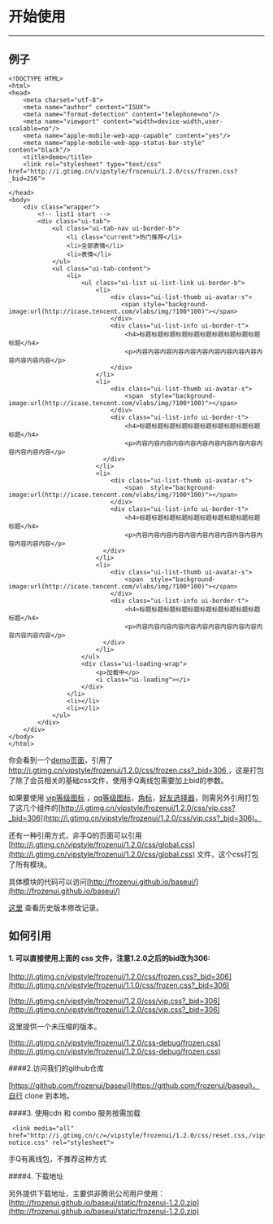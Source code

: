 # 开始使用

---

## 例子


<style>
.nico-iframe iframe{height: 400px;}
</style>

````iframe
<!DOCTYPE HTML>
<html>
<head>
	<meta charset="utf-8">
	<meta name="author" content="ISUX">
	<meta name="format-detection" content="telephone=no"/>
	<meta name="viewport" content="width=device-width,user-scalable=no"/>
	<meta name="apple-mobile-web-app-capable" content="yes"/>
	<meta name="apple-mobile-web-app-status-bar-style" content="black"/>
	<title>demo</title>
	<link rel="stylesheet" type="text/css" href="http://i.gtimg.cn/vipstyle/frozenui/1.2.0/css/frozen.css?_bid=256">
	
</head>
<body>
	<div class="wrapper">
		<!-- list1 start -->
		<div class="ui-tab">
		    <ul class="ui-tab-nav ui-border-b">
		        <li class="current">热门推荐</li>
		        <li>全部表情</li>
		        <li>表情</li>
		    </ul>
		    <ul class="ui-tab-content">
		        <li>
		        	<ul class="ui-list ui-list-link ui-border-b">  
					    <li>
					        <div class="ui-list-thumb ui-avatar-s">
					           <span style="background-image:url(http://icase.tencent.com/vlabs/img/?100*100)"></span>
					        </div>
					        <div class="ui-list-info ui-border-t">
					            <h4>标题标题标题标题标题标题标题标题标题标题标题</h4>
					            <p>内容内容内容内容内容内容内容内容内容内容内容内容内容内容</p>
					        </div>
					    </li>
					    <li>
					        <div class="ui-list-thumb ui-avatar-s">
					            <span  style="background-image:url(http://icase.tencent.com/vlabs/img/?100*100)"></span>
					        </div>
					        <div class="ui-list-info ui-border-t">
					            <h4>标题标题标题标题标题标题标题标题标题标题标题</h4>
					            <p>内容内容内容内容内容内容内容内容内容内容内容内容内容内容</p>
					      </div>
					    </li>
					    <li>
					        <div class="ui-list-thumb ui-avatar-s">
					            <span  style="background-image:url(http://icase.tencent.com/vlabs/img/?100*100)"></span>
					        </div>
					        <div class="ui-list-info ui-border-t">
					            <h4>标题标题标题标题标题标题标题标题标题标题标题</h4>
					            <p>内容内容内容内容内容内容内容内容内容内容内容内容内容内容</p>
					      </div>
					    </li>
					    <li>
					        <div class="ui-list-thumb ui-avatar-s">
					            <span  style="background-image:url(http://icase.tencent.com/vlabs/img/?100*100)"></span>
					        </div>
					        <div class="ui-list-info ui-border-t">
					            <h4>标题标题标题标题标题标题标题标题标题标题标题</h4>
					            <p>内容内容内容内容内容内容内容内容内容内容内容内容内容内容</p>
					      </div>
					    </li>
					</ul>
					<div class="ui-loading-wrap">
					    <p>加载中</p>
					    <i class="ui-loading"></i>
					</div>
		        </li>
		        <li></li>
		        <li></li>
		    </ul>
		</div>
	</div>
</body>
</html>
````

你会看到一个[demo页面](http://frozenui.github.io/test/demo.html)，引用了[http://i.gtimg.cn/vipstyle/frozenui/1.2.0/css/frozen.css?_bid=306 
](http://i.gtimg.cn/vipstyle/frozenui/1.1.0/css/frozen.css?_bid=306 
)，这是打包了除了会员相关的基础css文件，使用手Q离线包需要加上bid的参数。


如果要使用 [vip等级图标](http://frozenui.github.io/baseui/ui-icon-viplevel) ，[qq等级图标](http://frozenui.github.io/baseui/ui-icon-qqlevel)，[角标](http://frozenui.github.io/baseui/ui-tag)，[好友选择器](http://frozenui.github.io/baseui/ui-selector)，则需另外引用打包了这几个组件的[http://i.gtimg.cn/vipstyle/frozenui/1.2.0/css/vip.css?_bid=306](http://i.gtimg.cn/vipstyle/frozenui/1.2.0/css/vip.css?_bid=306)。


还有一种引用方式，非手Q的页面可以引用[http://i.gtimg.cn/vipstyle/frozenui/1.2.0/css/global.css](http://i.gtimg.cn/vipstyle/frozenui/1.2.0/css/global.css) 文件，这个css打包了所有模块。

具体模块的代码可以访问[http://frozenui.github.io/baseui/](http://frozenui.github.io/baseui/)

[这里](http://frozenui.github.io/baseui/history.html) 查看历史版本修改记录。

## 如何引用


#### 1. 可以直接使用上面的 css 文件，注意1.2.0之后的bid改为306:

[http://i.gtimg.cn/vipstyle/frozenui/1.2.0/css/frozen.css?_bid=306](http://i.gtimg.cn/vipstyle/frozenui/1.1.0/css/frozen.css?_bid=306) 

[http://i.gtimg.cn/vipstyle/frozenui/1.2.0/css/vip.css?_bid=306](http://i.gtimg.cn/vipstyle/frozenui/1.2.0/css/vip.css?_bid=306)

这里提供一个未压缩的版本。

   [http://i.gtimg.cn/vipstyle/frozenui/1.2.0/css-debug/frozen.css](http://i.gtimg.cn/vipstyle/frozenui/1.2.0/css-debug/frozen.css)

####2.访问我们的github仓库

 [https://github.com/frozenui/baseui](https://github.com/frozenui/baseui)，自行 clone 到本地。

####3. 使用cdn 和 combo 服务按需加载

````
 <link media="all" href="http://i.gtimg.cn/c/=/vipstyle/frozenui/1.2.0/css/reset.css,/vipstyle/frozenui/1.2.0/css/ui-notice.css" rel="stylesheet">

````
手Q有离线包，不推荐这种方式

####4. 下载地址

另外提供下载地址，主要供非腾讯公司用户使用：[http://frozenui.github.io/baseui/static/frozenui-1.2.0.zip](http://frozenui.github.io/baseui/static/frozenui-1.2.0.zip)

